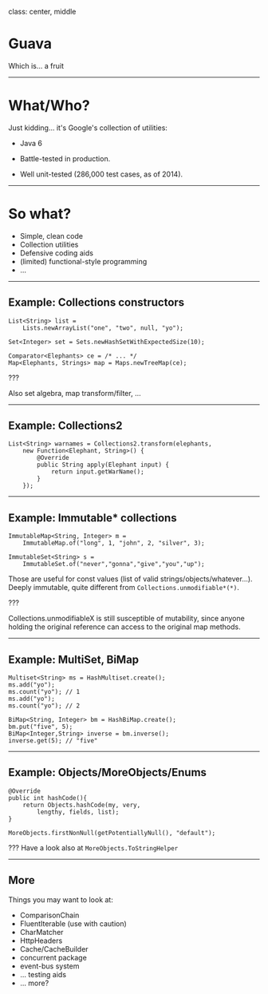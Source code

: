 class: center, middle

# Guava

Which is... a fruit

---

# What/Who?

Just kidding... it's Google's collection of utilities:

- Java 6

- Battle-tested in production.

- Well unit-tested (286,000 test cases, as of 2014).

---

# So what?

- Simple, clean code
- Collection utilities 
- Defensive coding aids
- (limited) functional-style programming
- ...

---

## Example: Collections constructors 

```
List<String> list = 
	Lists.newArrayList("one", "two", null, "yo");
```
```
Set<Integer> set = Sets.newHashSetWithExpectedSize(10);
```
```
Comparator<Elephants> ce = /* ... */
Map<Elephants, Strings> map = Maps.newTreeMap(ce);
```

???

Also set algebra, map transform/filter, ...

---

## Example: Collections2

```
List<String> warnames = Collections2.transform(elephants, 
	new Function<Elephant, String>() {
		@Override
		public String apply(Elephant input) {
			return input.getWarName();
		}
	});
```

---

## Example: Immutable* collections

```
ImmutableMap<String, Integer> m = 
	ImmutableMap.of("long", 1, "john", 2, "silver", 3);
```
```
ImmutableSet<String> s =
	ImmutableSet.of("never","gonna","give","you","up");
```

Those are useful for const values (list of valid strings/objects/whatever...).
Deeply immutable, quite different from `Collections.unmodifiable*(*)`.

???

Collections.unmodifiableX is still susceptible of mutability, since anyone holding the original reference can access to the original map methods.

---

## Example: MultiSet, BiMap

```
Multiset<String> ms = HashMultiset.create();
ms.add("yo");
ms.count("yo"); // 1
ms.add("yo");
ms.count("yo"); // 2
```
```
BiMap<String, Integer> bm = HashBiMap.create();
bm.put("five", 5);
BiMap<Integer,String> inverse = bm.inverse();
inverse.get(5); // "five"
```
---

## Example: Objects/MoreObjects/Enums

```
@Override
public int hashCode(){
	return Objects.hashCode(my, very, 
		lengthy, fields, list); 
}
```
```
MoreObjects.firstNonNull(getPotentiallyNull(), "default");
```

???
Have a look also at `MoreObjects.ToStringHelper`

---

## More

Things you may want to look at:

- ComparisonChain
- FluentIterable (use with caution)
- CharMatcher
- HttpHeaders
- Cache/CacheBuilder
- concurrent package
- event-bus system
- ... testing aids
- ... more? 